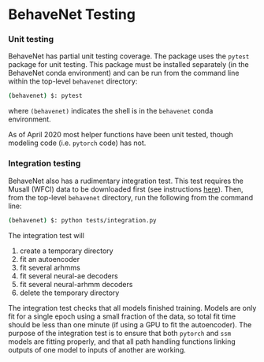 # BehaveNet Testing

### Unit testing

BehaveNet has partial unit testing coverage. The package uses the `pytest` package for unit testing. This package must be installed separately (in the BehaveNet conda environment) and can be run from the command line within the top-level `behavenet` directory:

```bash
(behavenet) $: pytest
```

where `(behavenet)` indicates the shell is in the `behavenet` conda environment.

As of April 2020 most helper functions have been unit tested, though modeling code (i.e. `pytorch` code) has not.

### Integration testing

BehaveNet also has a rudimentary integration test. This test requires the Musall (WFCI) data to be downloaded first (see instructions [here](../example/00_data.ipynb)). Then, from the top-level `behavenet` directory, run the following from the command line:

```bash
(behavenet) $: python tests/integration.py
```

The integration test will 

1. create a temporary directory
2. fit an autoencoder
3. fit several arhmms
4. fit several neural-ae decoders
5. fit several neural-arhmm decoders
6. delete the temporary directory

The integration test checks that all models finished training. Models are only fit for a single epoch using a small fraction of the data, so total fit time should be less than one minute (if using a GPU to fit the autoencoder). The purpose of the integration test is to ensure that both `pytorch` and `ssm` models are fitting properly, and that all path handling functions linking outputs of one model to inputs of another are working.